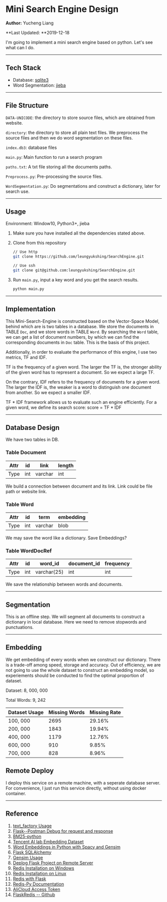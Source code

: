 # Mini Search Engine Design

**Author:** Yucheng Liang

**Last Updated: **2019-12-18

I'm going to implement a mini  search engine based on python. Let's see what can I do.

---

## Tech Stack

+ Database: [sqlite3](<https://docs.python.org/3/library/sqlite3.html>)
+ Word Segmentation: [jieba](<https://pypi.org/project/jieba/>)

---

## File Structure

`DATA-UNICODE`: the directory to store source files, which are obtained from website.

`directory`: the directory to store all plain text files. We preprocess the source files and then we do word segmentation on these files.

`index.db3`: database files

`main.py`: Main function to run a search program

`paths.txt`: A txt file storing all the documents paths.

`Preprocess.py`: Pre-processing the source files.

`WordSegmentation.py`: Do segmentations and construct a dictionary, later for search use.

---

## Usage

Environment: Window10, Python3+, jieba

1. Make sure you have installed all the dependencies stated above.

2. Clone from this repository

   ```bash
   // Use http
   git clone https://github.com/leungyukshing/SearchEngine.git
   
   // Use ssh
   git clone git@github.com:leungyukshing/SearchEngine.git
   ```

3. Run `main.py`,  input a key word and you get the search results.

   ```bash
   python main.py
   ```

---

## Implementation

This Mini-Search-Engine is constructed based on the Vector-Space Model, behind which are is two tables in a database. We store the documents in TABLE `Doc`, and we store words in TABLE `Word`. By searching the `Word` table, we can get a list of document numbers, by which we can find the corresponding documents in `Doc` table. This is the basis of this project.

Additionally, in order to evaluate the performance of this engine, I use two metrics, TF and IDF.

TF is the frequency of a given word. The larger the TF is, the stronger ability of the given word has to represent a document. So we expect a large TF.

On the contrary, IDF refers to the frequency of documents for a given word. The larger the IDF is, the weaker is a word to distinguish one document from another. So we expect a smaller IDF.

TF * IDF framework allows us to evaluate such an engine efficiently. For a given word, we define its search score: score = TF * IDF

---

## Database Design

We have two tables in DB.

### Table Document

| Attr | id   | link    | length |
| ---- | ---- | ------- | ------ |
| Type | int  | varchar | int    |

We build a connection between document and its link. Link could be file path or website link.

### Table Word

| Attr | id   | term    | embedding |
| ---- | ---- | ------- | --------- |
| Type | int  | varchar | blob      |

We may save the word like a dictionary. Save Embeddings?

### Table WordDocRef

| Attr | id   | word_id     | document_id | frequency |
| ---- | ---- | ----------- | ----------- | --------- |
| Type | int  | varchar(25) | int         | int       |

We save the relationship between words and documents.

---

## Segmentation

This is an offline step. We will segment all documents to construct a dictionary in local database. Here we need to remove stopwords and punctuations.

---

## Embedding

We get embedding of every words when we construct our dictionary. There is a trade-off among speed, storage and accuracy. Out of efficiency, we are not going to use the whole dataset to construct an embedding model, so experiements should be conducted to find the optimal proportion of dataset.

Dataset: 8, 000, 000

Total Words: 9, 242

| Dataset Usage | Missing Words | Missing Rate |
| ------------- | ------------- | ------------ |
| 100, 000      | 2695          | 29.16%       |
| 200, 000      | 1843          | 19.94%       |
| 400, 000      | 1179          | 12.76%       |
| 600, 000      | 910           | 9.85%        |
| 700, 000      | 828           | 8.96%        |

## Remote Deploy

I deploy this service on a remote machine, with a seperate database server. For convenience, I just run this service directly, without using docker container.

---

## Reference

1. [text_factory Usage](https://www.cnblogs.com/lightwind/p/4499193.html)
2. [Flask--Postman Debug for request and response](https://www.cnblogs.com/chaojiyingxiong/p/10283877.html)
3. [BM25-python](https://www.jianshu.com/p/1e498888f505)
4. [Tencent AI lab Embedding Dataset](https://ai.tencent.com/ailab/nlp/embedding.html)
5. [Word Embeddings in Python with Spacy and Gensim](https://www.shanelynn.ie/word-embeddings-in-python-with-spacy-and-gensim/)
6. [Flask SQLAlchemy](https://www.cnblogs.com/fu-yong/p/9183951.html)
7. [Gensim Usage](https://www.jianshu.com/p/bba1bf9518dc)
8. [Deplog Flask Project on Remote Server](https://www.cnblogs.com/noKing/p/8149817.html)
9. [Redis Installation on Windows](https://blog.csdn.net/u013594528/article/details/80831115)
10. [Redis Installation on Linux](https://createdpro.com/a/100008)
11. [Redis with Flask](https://blog.csdn.net/weixin_41762173/article/details/86679601)
12. [Redis-Py Documentation](https://redis-py.readthedocs.io/en/latest/)
13. [AliCloud Access Token](https://help.aliyun.com/document_detail/72153.html)
14. [FlaskRedis -- Github](https://github.com/underyx/flask-redis)

